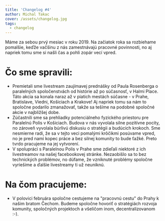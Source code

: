 ```yaml
---
title: 'Changelog #4'
author: Michal Takac
cover: /assets/changelog.jpg
tags:
  - changelog
---
```

Máme za sebou prvý mesiac v roku 2019. Na začiatok roka sa rozbiehame pomalšie, keďže vačšinu z nás zamestnávajú pracovné povinnosti, no aj napriek tomu sme si našli čas a pohli zopár vecí vpred.

# Čo sme spravili:

* Premietali sme livestream zaujímavej prednášky od Paula Rosenberga o paralelných spoločenstvách od histórie až po súčasnosť, v Halmi Place. Táto akcia sa konala naraz až v piatich mestách súčasne - v Prahe, Bratislave, Viedni, Košiciach a Krakove! Aj napriek tomu sa nám to spoločne podarilo zmanažovať, takže sa tešíme na podobné spoločné akcie v najbližšej dobe.
* Zúčastnili sme sa prehliadky potenciálneho fyzického priestoru pre Paralelnú Polis v Košiciach. Budova v nás vyvolala silne pozitívne pocity, no zároveň vyvolala búrlivú diskusiu o stratégii a budúcich krokoch. Sme nesmierne radi, že sa v tejto veci pomalými krôčikmi posúvame vpred, no je pred nami kopec práce a bez silnej komunity to bude ťažké. Preto tvrdo pracujeme na jej vytvorení.
* V spolupráci s Paralelnou Polis v Prahe sme zdieľali niektoré z ich livestreamov na našej facebookovej stránke. Nezaobišlo sa to bez technických problémov, no dúfame, že vzniknuté problémy spoločne vyriešime a ďalšie livestreamy ti už neuniknú.

# Na čom pracujeme:

* V polovici februára spoločne cestujeme na "pracovnú cestu" do Prahy k našim bratom Čechom. Budeme spoločne hovoriť o stratégiách rozvoja komunity, spoločných projektoch a všeličom inom, decentralizovanom :-).
